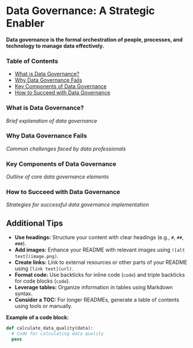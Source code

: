# Data Governance: A Strategic Enabler

**Data governance is the formal orchestration of people, processes, and technology to manage data effectively.**

### Table of Contents
* [What is Data Governance?](#what-is-data-governance)
* [Why Data Governance Fails](#why-data-governance-fails)
* [Key Components of Data Governance](#key-components-of-data-governance)
* [How to Succeed with Data Governance](#how-to-succeed-with-data-governance)

### What is Data Governance?
*Brief explanation of data governance*

### Why Data Governance Fails
*Common challenges faced by data professionals*

### Key Components of Data Governance
*Outline of core data governance elements*

### How to Succeed with Data Governance
*Strategies for successful data governance implementation*

## Additional Tips

* **Use headings:** Structure your content with clear headings (e.g., `#`, `##`, `###`).
* **Add images:** Enhance your README with relevant images using `![alt text](image.png)`.
* **Create links:** Link to external resources or other parts of your README using `[link text](url)`.
* **Format code:** Use backticks for inline code (`code`) and triple backticks for code blocks (```code```).
* **Leverage tables:** Organize information in tables using Markdown syntax.
* **Consider a TOC:** For longer READMEs, generate a table of contents using tools or manually.

**Example of a code block:**
```python
def calculate_data_quality(data):
  # Code for calculating data quality
  pass
